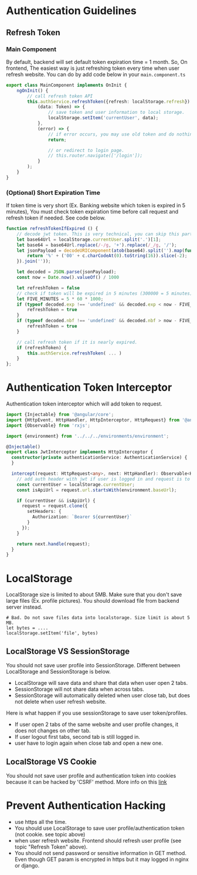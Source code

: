 # Authentication Guidelines

## Refresh Token

### Main Component

By default, backend will set default token expiration time = 1 month. So, On frontend, The easiest way is just refreshing token every time when user refresh website. You can do by add code below in your `main.component.ts`

```ts
export class MainComponent implements OnInit {
    ngOnInit() {
        // call refresh token API
        this.authService.refreshToken({refresh: localStorage.refresh}).subscribe(
            (data: Token) => {
                // save token and user information to local storage.
                localStorage.setItem('currentUser', data);
            },
            (error) => {
                // if error occurs, you may use old token and do nothing.
                return;

                // or redirect to login page.
                // this.router.navigate(['/login']);
            }
        );
    }
}
```

### (Optional) Short Expiration Time

If token time is very short (Ex. Banking website which token is expired in 5 minutes), You must check token expiration time before call request and refresh token if needed. See code below.

```ts
function refreshTokenIfExpired () {
    // decode jwt token. This is very technical, you can skip this part of code.
    let base64Url = localStorage.currentUser.split('.')[1];
    let base64 = base64Url.replace(/-/g, '+').replace(/_/g, '/');
    let jsonPayload = decodeURIComponent(atob(base64).split('').map(function(c) {
        return '%' + ('00' + c.charCodeAt(0).toString(16)).slice(-2);
    }).join(''));

    let decoded = JSON.parse(jsonPayload);
    const now = Date.now().valueOf() / 1000

    let refreshToken = false
    // check if token will be expired in 5 minutes (300000 = 5 minutes)
    let FIVE_MINUTES = 5 * 60 * 1000;
    if (typeof decoded.exp !== 'undefined' && decoded.exp < now - FIVE_MINUTES) {
        refreshToken = true
    }
    if (typeof decoded.nbf !== 'undefined' && decoded.nbf > now - FIVE_MINUTES) {
        refreshToken = true
    }

    // call refresh token if it is nearly expired.
    if (refreshToken) {
        this.authService.refreshToken( ... )
    }
};
```

# Authentication Token Interceptor

Authentication token interceptor which will add token to request.

```ts
import {Injectable} from '@angular/core';
import {HttpEvent, HttpHandler, HttpInterceptor, HttpRequest} from '@angular/common/http';
import {Observable} from 'rxjs';

import {environment} from '../../../environments/environment';

@Injectable()
export class JwtInterceptor implements HttpInterceptor {
  constructor(private authenticationService: AuthenticationService) {
  }

  intercept(request: HttpRequest<any>, next: HttpHandler): Observable<HttpEvent<any>> {
    // add auth header with jwt if user is logged in and request is to the api url
    const currentUser = localStorage.currentUser;
    const isApiUrl = request.url.startsWith(environment.baseUrl);

    if (currentUser && isApiUrl) {
      request = request.clone({
        setHeaders: {
          Authorization: `Bearer ${currentUser}`
        }
      });
    }

    return next.handle(request);
  }
}
```

# LocalStorage

LocalStorage size is limited to about 5MB. Make sure that you don't save large files (Ex. profile pictures). You should download file from backend server instead.

```
# Bad. Do not save files data into localstorage. Size limit is about 5 MB.
let bytes = .... 
localStorage.setItem('file', bytes)
```

## LocalStorage VS SessionStorage

You should not save user profile into SessionStorage. Different between LocalStorage and SessionStorage is below.

* LocalStorage will save data and share that data when user open 2 tabs.
* SessionStorage will not share data when across tabs.
* SessionStorage will automatically deleted when user close tab, but does not delete when user refresh website.

Here is what happen if you use sessionStorage to save user token/profiles.

* If user open 2 tabs of the same website and user profile changes, it does not changes on other tab. 
* If user logout first tabs, second tab is still logged in.
* user have to login again when close tab and open a new one.

## LocalStorage VS Cookie

You should not save user profile and authentication token into cookies because it can be hacked by 'CSRF' method. More info on this [link](https://hydrasky.com/network-security/cross-site-request-forgery-csrf/)

# Prevent Authentication Hacking

* use https all the time.
* You should use LocalStorage to save user profile/authentication token (not cookie. see topic above)
* when user refresh website. Frontend should refresh user profile (see topic "Refresh Token" above).
* You should not send password or sensitive information in GET method. Even though GET param is encrypted in https but it may logged in nginx or django.

